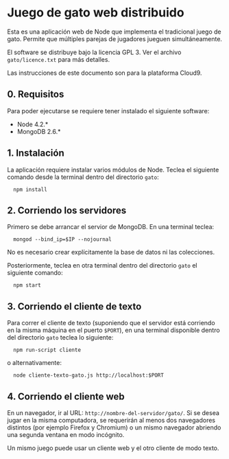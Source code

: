 # Juego de gato web distribuido

Esta es una aplicación web de Node que implementa el tradicional juego de gato. Permite que múltiples parejas de jugadores jueguen simultáneamente.

El software se distribuye bajo la licencia GPL 3. Ver el archivo `gato/licence.txt` para más detalles.

Las instrucciones de este documento son para la plataforma Cloud9.

## 0. Requisitos

Para poder ejecutarse se requiere tener instalado el siguiente software:

- Node 4.2.*
- MongoDB 2.6.*

## 1. Instalación

La aplicación requiere instalar varios módulos de Node. Teclea el siguiente comando desde la terminal dentro del directorio `gato`:

      npm install

## 2. Corriendo los servidores

Primero se debe arrancar el servior de MongoDB. En una terminal teclea:

      mongod --bind_ip=$IP --nojournal

No es necesario crear explícitamente la base de datos ni las colecciones.

Posteriormente, teclea en otra terminal dentro del directorio `gato` el siguiente comando:

      npm start

## 3. Corriendo el cliente de texto

Para correr el cliente de texto (suponiendo que el servidor está corriendo en la misma máquina en el puerto `$PORT`), en una terminal disponible dentro del directorio `gato` teclea lo siguiente:

      npm run-script cliente

o alternativamente:

      node cliente-texto-gato.js http://localhost:$PORT

## 4. Corriendo el cliente web

En un navegador, ir al URL: `http://nombre-del-servidor/gato/`. Si se desea jugar en la misma computadora, se requerirán al menos dos navegadores distintos (por ejemplo Firefox y Chromium) o un mismo navegador abriendo una segunda ventana en modo incógnito.

Un mismo juego puede usar un cliente web y el otro cliente de modo texto.
